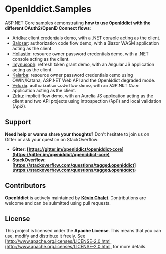 # OpenIddict.Samples

ASP.NET Core samples demonstrating **how to use [OpenIddict](https://github.com/openiddict/openiddict-core) with the different OAuth2/OpenID Connect flows**:

  - [Aridka](samples/Aridka): client credentials demo, with a .NET console acting as the client.
  - [Balosar](samples/Balosar): authorization code flow demo, with a Blazor WASM application acting as the client.
  - [Hollastin](samples/Hollastin): resource owner password credentials demo, with a .NET console acting as the client.
  - [Imynusoph](samples/Imynusoph): refresh token grant demo, with an Angular JS application acting as the client.
  - [Kalarba](samples/Kalarba): resource owner password credentials demo using OWIN/Katana, ASP.NET Web API and the OpenIddict degraded mode.
  - [Velusia](samples/Velusia): authorization code flow demo, with an ASP.NET Core application acting as the client.
  - [Zirku](samples/Zirku): implicit flow demo, with an Aurelia JS application acting as the client and two API projects using introspection (Api1) and local validation (Api2).

## Support

**Need help or wanna share your thoughts?** Don't hesitate to join us on Gitter or ask your question on StackOverflow:

- **Gitter: [https://gitter.im/openiddict/openiddict-core](https://gitter.im/openiddict/openiddict-core)**
- **StackOverflow: [https://stackoverflow.com/questions/tagged/openiddict](https://stackoverflow.com/questions/tagged/openiddict)**

## Contributors

**OpenIddict** is actively maintained by **[Kévin Chalet](https://github.com/kevinchalet)**. Contributions are welcome and can be submitted using pull requests.

## License

This project is licensed under the **Apache License**. This means that you can use, modify and distribute it freely. See [http://www.apache.org/licenses/LICENSE-2.0.html](http://www.apache.org/licenses/LICENSE-2.0.html) for more details.

